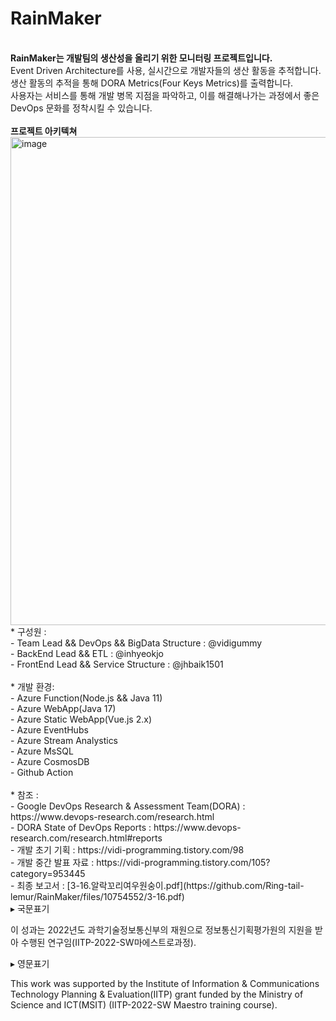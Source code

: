 # RainMaker




<br>
<b>RainMaker는 개발팀의 생산성을 올리기 위한 모니터링 프로젝트입니다.</b><br>
Event Driven Architecture를 사용, 실시간으로 개발자들의 생산 활동을 추적합니다.<br>
생산 활동의 추적을 통해 DORA Metrics(Four Keys Metrics)를 출력합니다.<br>
사용자는 서비스를 통해 개발 병목 지점을 파악하고, 이를 해결해나가는 과정에서 좋은 DevOps 문화를 정착시킬 수 있습니다.<br><br>
<b>프로젝트 아키텍쳐</b>
<img width="781" alt="image" src="https://user-images.githubusercontent.com/68802559/230732156-ce44c1c4-c27f-47e5-a5eb-0013f45b7ef4.png">
<br>
* 구성원 : <br>
    - Team Lead && DevOps && BigData Structure : @vidigummy<br>
    - BackEnd Lead && ETL : @inhyeokjo<br>
    - FrontEnd Lead && Service Structure : @jhbaik1501<br>
<br>
* 개발 환경:<br>
  - Azure Function(Node.js && Java 11)<br>
  - Azure WebApp(Java 17)<br>
  - Azure Static WebApp(Vue.js 2.x)<br>
  - Azure EventHubs<br>
  - Azure Stream Analystics<br>
  - Azure MsSQL<br>
  - Azure CosmosDB<br>
  - Github Action<br>
<br>
* 참조 : <br>
  - Google DevOps Research & Assessment Team(DORA) : https://www.devops-research.com/research.html<br>
  - DORA State of DevOps Reports : https://www.devops-research.com/research.html#reports<br>
  - 개발 초기 기획 : https://vidi-programming.tistory.com/98<br>
  - 개발 중간 발표 자료 : https://vidi-programming.tistory.com/105?category=953445<br>
  - 최종 보고서 : [3-16.알락꼬리여우원숭이.pdf](https://github.com/Ring-tail-lemur/RainMaker/files/10754552/3-16.pdf)

  <br>
▸ 국문표기  <br>

이 성과는 2022년도 과학기술정보통신부의 재원으로 정보통신기획평가원의 지원을 받아 수행된 연구임(IITP-2022-SW마에스트로과정).  <br>

▸ 영문표기  <br>

This work was supported by the Institute of Information & Communications Technology Planning & Evaluation(IITP) grant funded by the Ministry of Science and ICT(MSIT) (IITP-2022-SW Maestro training course).
